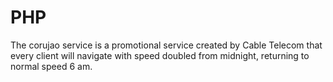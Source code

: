 # PHP

The corujao service is a promotional service created by Cable Telecom that every client will navigate with speed doubled from midnight, returning to normal speed 6 am.
